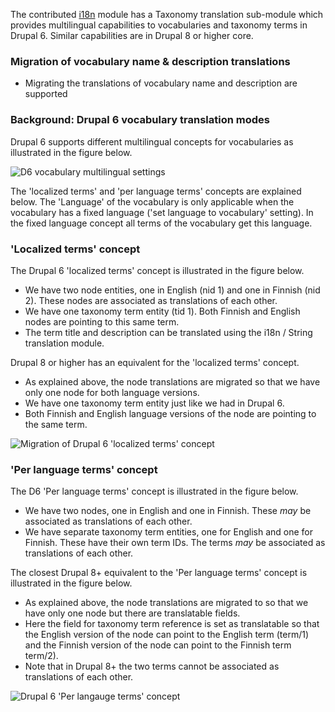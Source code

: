 The contributed [i18n](https://www.drupal.org/project/i18n) module has a Taxonomy translation sub-module which provides multilingual capabilities to vocabularies and taxonomy terms in Drupal 6\. Similar capabilities are in Drupal 8 or higher core.

### Migration of vocabulary name & description translations

* Migrating the translations of vocabulary name and description are supported

### Background: Drupal 6 vocabulary translation modes

Drupal 6 supports different multilingual concepts for vocabularies as illustrated in the figure below.

![D6 vocabulary multilingual settings](https://www.drupal.org/files/D6-vocabulary-multilingual-settings.PNG)

The 'localized terms' and 'per language terms' concepts are explained below. The 'Language' of the vocabulary is only applicable when the vocabulary has a fixed language ('set language to vocabulary' setting). In the fixed language concept all terms of the vocabulary get this language.

### 'Localized terms' concept

The Drupal 6 'localized terms' concept is illustrated in the figure below.

* We have two node entities, one in English (nid 1) and one in Finnish (nid 2). These nodes are associated as translations of each other.
* We have one taxonomy term entity (tid 1). Both Finnish and English nodes are pointing to this same term.
* The term title and description can be translated using the i18n / String translation module.

Drupal 8 or higher has an equivalent for the 'localized terms' concept.

* As explained above, the node translations are migrated so that we have only one node for both language versions.
* We have one taxonomy term entity just like we had in Drupal 6.
* Both Finnish and English language versions of the node are pointing to the same term.

![Migration of Drupal 6 'localized terms' concept](https://www.drupal.org/files/D6-vocabulary-localized-terms-concept.PNG)

### 'Per language terms' concept

The D6 'Per language terms' concept is illustrated in the figure below.

* We have two nodes, one in English and one in Finnish. These _may_ be associated as translations of each other.
* We have separate taxonomy term entities, one for English and one for Finnish. These have their own term IDs. The terms _may_ be associated as translations of each other.

 The closest Drupal 8+ equivalent to the 'Per language terms' concept is illustrated in the figure below.

* As explained above, the node translations are migrated to so that we have only one node but there are translatable fields.
* Here the field for taxonomy term reference is set as translatable so that the English version of the node can point to the English term (term/1) and the Finnish version of the node can point to the Finnish term term/2).
* Note that in Drupal 8+ the two terms cannot be associated as translations of each other.

![Drupal 6 'Per langauge terms' concept](https://www.drupal.org/files/D6-vocabulary-per-language-concept.png)